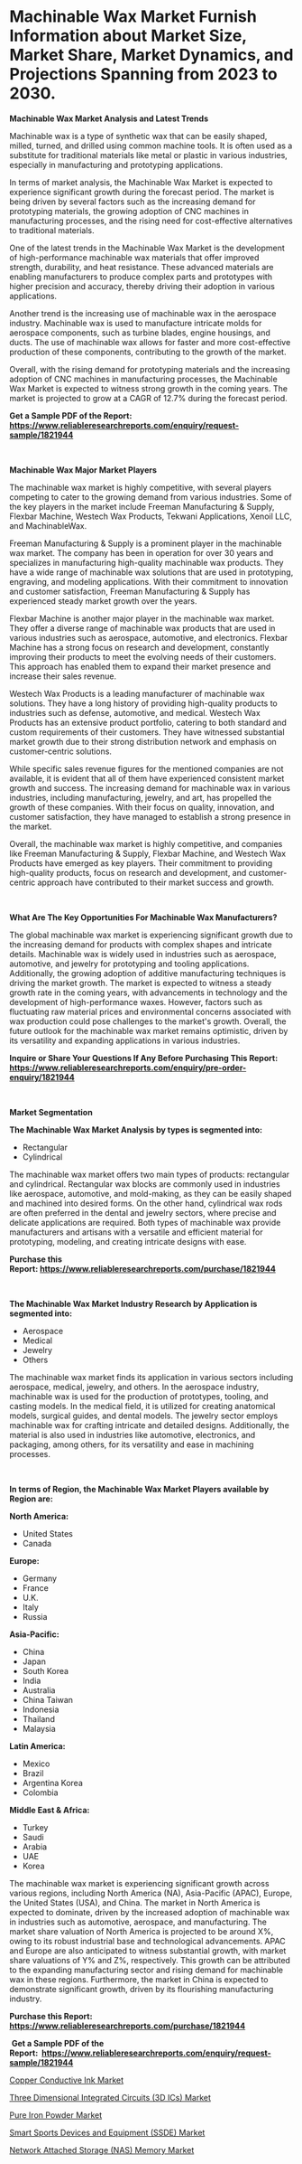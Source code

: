 <p><h1>Machinable Wax Market Furnish Information about Market Size, Market Share, Market Dynamics, and Projections Spanning from 2023 to 2030.</h1></p><p><strong>Machinable Wax Market Analysis and Latest Trends</strong></p>
<p><p>Machinable wax is a type of synthetic wax that can be easily shaped, milled, turned, and drilled using common machine tools. It is often used as a substitute for traditional materials like metal or plastic in various industries, especially in manufacturing and prototyping applications.</p><p>In terms of market analysis, the Machinable Wax Market is expected to experience significant growth during the forecast period. The market is being driven by several factors such as the increasing demand for prototyping materials, the growing adoption of CNC machines in manufacturing processes, and the rising need for cost-effective alternatives to traditional materials.</p><p>One of the latest trends in the Machinable Wax Market is the development of high-performance machinable wax materials that offer improved strength, durability, and heat resistance. These advanced materials are enabling manufacturers to produce complex parts and prototypes with higher precision and accuracy, thereby driving their adoption in various applications.</p><p>Another trend is the increasing use of machinable wax in the aerospace industry. Machinable wax is used to manufacture intricate molds for aerospace components, such as turbine blades, engine housings, and ducts. The use of machinable wax allows for faster and more cost-effective production of these components, contributing to the growth of the market.</p><p>Overall, with the rising demand for prototyping materials and the increasing adoption of CNC machines in manufacturing processes, the Machinable Wax Market is expected to witness strong growth in the coming years. The market is projected to grow at a CAGR of 12.7% during the forecast period.</p></p>
<p><strong>Get a Sample PDF of the Report:&nbsp; <a href="https://www.reliableresearchreports.com/enquiry/request-sample/1821944">https://www.reliableresearchreports.com/enquiry/request-sample/1821944</a></strong></p>
<p>&nbsp;</p>
<p><strong>Machinable Wax Major Market Players</strong></p>
<p><p>The machinable wax market is highly competitive, with several players competing to cater to the growing demand from various industries. Some of the key players in the market include Freeman Manufacturing & Supply, Flexbar Machine, Westech Wax Products, Tekwani Applications, Xenoil LLC, and MachinableWax.</p><p>Freeman Manufacturing & Supply is a prominent player in the machinable wax market. The company has been in operation for over 30 years and specializes in manufacturing high-quality machinable wax products. They have a wide range of machinable wax solutions that are used in prototyping, engraving, and modeling applications. With their commitment to innovation and customer satisfaction, Freeman Manufacturing & Supply has experienced steady market growth over the years.</p><p>Flexbar Machine is another major player in the machinable wax market. They offer a diverse range of machinable wax products that are used in various industries such as aerospace, automotive, and electronics. Flexbar Machine has a strong focus on research and development, constantly improving their products to meet the evolving needs of their customers. This approach has enabled them to expand their market presence and increase their sales revenue.</p><p>Westech Wax Products is a leading manufacturer of machinable wax solutions. They have a long history of providing high-quality products to industries such as defense, automotive, and medical. Westech Wax Products has an extensive product portfolio, catering to both standard and custom requirements of their customers. They have witnessed substantial market growth due to their strong distribution network and emphasis on customer-centric solutions.</p><p>While specific sales revenue figures for the mentioned companies are not available, it is evident that all of them have experienced consistent market growth and success. The increasing demand for machinable wax in various industries, including manufacturing, jewelry, and art, has propelled the growth of these companies. With their focus on quality, innovation, and customer satisfaction, they have managed to establish a strong presence in the market.</p><p>Overall, the machinable wax market is highly competitive, and companies like Freeman Manufacturing & Supply, Flexbar Machine, and Westech Wax Products have emerged as key players. Their commitment to providing high-quality products, focus on research and development, and customer-centric approach have contributed to their market success and growth.</p></p>
<p>&nbsp;</p>
<p><strong>What Are The Key Opportunities For Machinable Wax Manufacturers?</strong></p>
<p><p>The global machinable wax market is experiencing significant growth due to the increasing demand for products with complex shapes and intricate details. Machinable wax is widely used in industries such as aerospace, automotive, and jewelry for prototyping and tooling applications. Additionally, the growing adoption of additive manufacturing techniques is driving the market growth. The market is expected to witness a steady growth rate in the coming years, with advancements in technology and the development of high-performance waxes. However, factors such as fluctuating raw material prices and environmental concerns associated with wax production could pose challenges to the market's growth. Overall, the future outlook for the machinable wax market remains optimistic, driven by its versatility and expanding applications in various industries.</p></p>
<p><strong>Inquire or Share Your Questions If Any Before Purchasing This Report: <a href="https://www.reliableresearchreports.com/enquiry/pre-order-enquiry/1821944">https://www.reliableresearchreports.com/enquiry/pre-order-enquiry/1821944</a></strong></p>
<p>&nbsp;</p>
<p><strong>Market Segmentation</strong></p>
<p><strong>The Machinable Wax Market Analysis by types is segmented into:</strong></p>
<p><ul><li>Rectangular</li><li>Cylindrical</li></ul></p>
<p><p>The machinable wax market offers two main types of products: rectangular and cylindrical. Rectangular wax blocks are commonly used in industries like aerospace, automotive, and mold-making, as they can be easily shaped and machined into desired forms. On the other hand, cylindrical wax rods are often preferred in the dental and jewelry sectors, where precise and delicate applications are required. Both types of machinable wax provide manufacturers and artisans with a versatile and efficient material for prototyping, modeling, and creating intricate designs with ease.</p></p>
<p><strong>Purchase this Report:&nbsp;<a href="https://www.reliableresearchreports.com/purchase/1821944">https://www.reliableresearchreports.com/purchase/1821944</a></strong></p>
<p>&nbsp;</p>
<p><strong>The Machinable Wax Market Industry Research by Application is segmented into:</strong></p>
<p><ul><li>Aerospace</li><li>Medical</li><li>Jewelry</li><li>Others</li></ul></p>
<p><p>The machinable wax market finds its application in various sectors including aerospace, medical, jewelry, and others. In the aerospace industry, machinable wax is used for the production of prototypes, tooling, and casting models. In the medical field, it is utilized for creating anatomical models, surgical guides, and dental models. The jewelry sector employs machinable wax for crafting intricate and detailed designs. Additionally, the material is also used in industries like automotive, electronics, and packaging, among others, for its versatility and ease in machining processes.</p></p>
<p>&nbsp;</p>
<p><strong>In terms of Region, the Machinable Wax Market Players available by Region are:</strong></p>
<p>
    <p> <strong> North America: </strong>
        <ul>
            <li>United States</li>
            <li>Canada</li>
        </ul>
        </p> 
    <p> <strong> Europe: </strong>
        <ul>
            <li>Germany</li>
            <li>France</li>
            <li>U.K.</li>
            <li>Italy</li>
            <li>Russia</li>
        </ul>
        </p> 
    <p> <strong> Asia-Pacific: </strong>
        <ul>
            <li>China</li>
            <li>Japan</li>
            <li>South Korea</li>
            <li>India</li>
            <li>Australia</li>
            <li>China Taiwan</li>
            <li>Indonesia</li>
            <li>Thailand</li>
            <li>Malaysia</li>
        </ul>
        </p> 
    <p> <strong> Latin America: </strong>
        <ul>
            <li>Mexico</li>
            <li>Brazil</li>
            <li>Argentina Korea</li>
            <li>Colombia</li>
        </ul>
        </p> 
    <p> <strong> Middle East & Africa: </strong>
        <ul>
            <li>Turkey</li>
            <li>Saudi</li>
            <li>Arabia</li>
            <li>UAE</li>
            <li>Korea</li>
        </ul>
    </p>
    </p>
<p><p>The machinable wax market is experiencing significant growth across various regions, including North America (NA), Asia-Pacific (APAC), Europe, the United States (USA), and China. The market in North America is expected to dominate, driven by the increased adoption of machinable wax in industries such as automotive, aerospace, and manufacturing. The market share valuation of North America is projected to be around X%, owing to its robust industrial base and technological advancements. APAC and Europe are also anticipated to witness substantial growth, with market share valuations of Y% and Z%, respectively. This growth can be attributed to the expanding manufacturing sector and rising demand for machinable wax in these regions. Furthermore, the market in China is expected to demonstrate significant growth, driven by its flourishing manufacturing industry.</p></p>
<p><strong>Purchase this Report: <a href="https://www.reliableresearchreports.com/purchase/1821944">https://www.reliableresearchreports.com/purchase/1821944</a></strong></p>
<p>&nbsp;<strong>Get a Sample PDF of the Report:&nbsp;&nbsp;<a href="https://www.reliableresearchreports.com/enquiry/request-sample/1821944">https://www.reliableresearchreports.com/enquiry/request-sample/1821944</a></strong></p>
<p><strong></strong></p>
<p><p><a href="https://github.com/RichRobinson5/Market-Research-Report-List-2/blob/main/copper-conductive-ink-market.md">Copper Conductive Ink Market</a></p><p><a href="https://medium.com/@jasonmartin866/three-dimensional-integrated-circuits-3d-ics-market-trends-and-market-analysis-forecasted-for-e09372f3330b">Three Dimensional Integrated Circuits (3D ICs) Market</a></p><p><a href="https://github.com/RoccoManning/Market-Research-Report-List-2/blob/main/pure-iron-powder-market.md">Pure Iron Powder Market</a></p><p><a href="https://medium.com/@waltercruz6g/decoding-smart-sports-devices-and-equipment-ssde-market-metrics-market-share-trends-and-growth-4bb5e2c25056">Smart Sports Devices and Equipment (SSDE) Market</a></p><p><a href="https://medium.com/@lauryframi644/network-attached-storage-nas-memory-market-size-and-market-trends-complete-industry-overview-bf66b39293d2">Network Attached Storage (NAS) Memory Market</a></p></p>